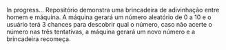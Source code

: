 In progress... Repositório demonstra uma brincadeira de adivinhação entre homem e máquina. A máquina gerará um número aleatório de 0 a 10 e o usuário terá 3 chances para descobrir qual o número, caso não acerte o número nas três tentativas, a máquina gerará um novo número e a brincadeira recomeça.
